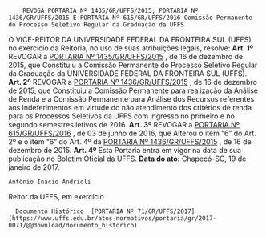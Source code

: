         REVOGA PORTARIA Nº 1435/GR/UFFS/2015, PORTARIA Nº 1436/GR/UFFS/2015 E PORTARIA Nº 615/GR/UFFS/2016 Comissão Permanente do Processo Seletivo Regular da Graduação da UFFS  

 O VICE-REITOR DA UNIVERSIDADE FEDERAL DA FRONTEIRA SUL (UFFS), no exercício da Reitoria, no uso de suas atribuições legais, resolve:   **Art. 1º** REVOGAR a [PORTARIA Nº 1435/GR/UFFS/2015](https://www.uffs.edu.br/atos-normativos/portaria/gr/2015-1435)  , de 16 de dezembro de 2015, que Constituiu a Comissão Permanente do Processo Seletivo Regular da Graduação da UNIVERSIDADE FEDERAL DA FRONTEIRA SUL (UFFS).   **Art. 2º** REVOGAR a [PORTARIA Nº 1436/GR/UFFS/2015](https://www.uffs.edu.br/atos-normativos/portaria/gr/2015-1436)  , de 16 de dezembro de 2015, que Constituiu a Comissão Permanente para realização da Análise de Renda e a Comissão Permanente para Análise dos Recursos referentes aos indeferimentos em virtude do não atendimento dos critérios de renda para os Processos Seletivos da UFFS com ingresso no primeiro e no segundo semestres letivos de 2016.   **Art. 3º** REVOGAR a [PORTARIA Nº 615/GR/UFFS/2016](https://www.uffs.edu.br/atos-normativos/portaria/gr/2016-0615)  , de 03 de junho de 2016, que Alterou o item “6” do Art. 2º e o item “6” do Art. 4º da [PORTARIA Nº 1436/GR/UFFS/2015](https://www.uffs.edu.br/atos-normativos/portaria/gr/2015-1436)  , de 16 de dezembro de 2015.   **Art. 4º** Esta Portaria entra em vigor na data de sua publicação no Boletim Oficial da UFFS.      **Data do ato:** Chapecó-SC, 19 de janeiro de 2017.   
 

    Antônio Inácio Andrioli   
 Reitor da UFFS, em exercício 

      Documento Histórico  [PORTARIA Nº 71/GR/UFFS/2017](https://www.uffs.edu.br/atos-normativos/portaria/gr/2017-0071/@@download/documento_historico)     
      